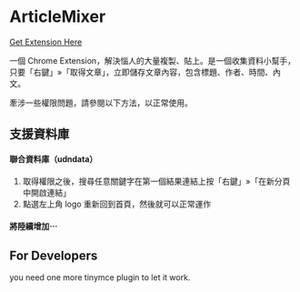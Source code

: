 # ArticleMixer
[Get Extension Here](https://chrome.google.com/webstore/detail/articlemixer/poahaclclgbmhinbmfabajnofollgfgm "title")

一個 Chrome Extension，解決惱人的大量複製、貼上。是一個收集資料小幫手，只要「右鍵」»「取得文章」，立即儲存文章內容，包含標題、作者、時間、內文。

牽涉一些權限問題，請參閱以下方法，以正常使用。

## 支援資料庫

#### 聯合資料庫（udndata）

1. 取得權限之後，搜尋任意關鍵字在第一個結果連結上按「右鍵」»「在新分頁中開啟連結」
2. 點選左上角 logo 重新回到首頁，然後就可以正常運作

#### 將陸續增加⋯


## For Developers

you need one more tinymce plugin to let it work.
